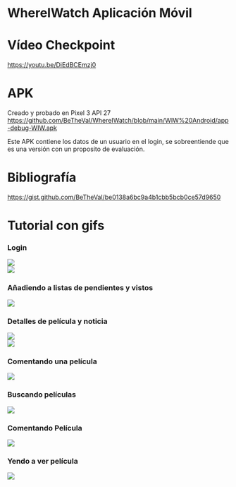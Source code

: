 # WhereIWatch Aplicación Móvil
# Vídeo Checkpoint
https://youtu.be/DiEdBCEmzj0
  
# APK
Creado y probado en Pixel 3 API 27  
https://github.com/BeTheVal/WhereIWatch/blob/main/WIW%20Android/app-debug-WIW.apk

Este APK contiene los datos de un usuario en el login, se sobreentiende que es una versión con un proposito de evaluación.

# Bibliografía   
https://gist.github.com/BeTheVal/be0138a6bc9a4b1cbb5bcb0ce57d9650

# Tutorial con gifs   

### Login  
![](https://github.com/BeTheVal/WhereIWatch/blob/main/WIW%20Android/gifs/splash.gif)   
![](https://github.com/BeTheVal/WhereIWatch/blob/main/WIW%20Android/gifs/login.gif)   

### Añadiendo a listas de pendientes y vistos
![](https://github.com/BeTheVal/WhereIWatch/blob/main/WIW%20Android/gifs/addingDeletingLists.gif)  

### Detalles de película y noticia
![](https://github.com/BeTheVal/WhereIWatch/blob/main/WIW%20Android/gifs/viewingFilms.gif)   
![](https://github.com/BeTheVal/WhereIWatch/blob/main/WIW%20Android/gifs/News.gif)   

### Comentando una película
![](https://github.com/BeTheVal/WhereIWatch/blob/main/WIW%20Android/gifs/login.gif)   

### Buscando películas
![](https://github.com/BeTheVal/WhereIWatch/blob/main/WIW%20Android/gifs/Searching.gif)   

### Comentando Película
![](https://github.com/BeTheVal/WhereIWatch/blob/main/WIW%20Android/gifs/coments.gif)   

### Yendo a ver película   
![](https://github.com/BeTheVal/WhereIWatch/blob/main/WIW%20Android/gifs/navtoNetflix.gif)   
